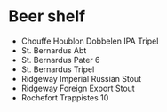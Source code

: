 # Beer shelf

- Chouffe Houblon Dobbelen IPA Tripel
- St. Bernardus Abt
- St. Bernardus Pater 6
- St. Bernardus Tripel
- Ridgeway Imperial Russian Stout
- Ridgeway Foreign Export Stout
- Rochefort Trappistes 10
